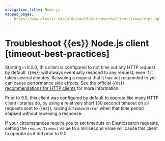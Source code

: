 ```yaml
---
navigation_title: Node.js
mapped_pages:
  - https://www.elastic.co/guide/en/elasticsearch/client/javascript-api/current/timeout-best-practices.html
---
```


# Troubleshoot {{es}} Node.js client [timeout-best-practices]

Starting in 9.0.0, this client is configured to not time out any HTTP request by default. {{es}} will always eventually respond to any request, even if it takes several minutes. Reissuing a request that it has not responded to yet can cause performance side effects. See the [official {{es}} recommendations for HTTP clients](https://www.elastic.co/guide/en/elasticsearch/reference/current/modules-network.html#_http_client_configuration) for more information.

Prior to 9.0, this client was configured by default to operate like many HTTP client libraries do, by using a relatively short (30 second) timeout on all requests sent to {{es}}, raising a `TimeoutError` when that time period elapsed without receiving a response.

If your circumstances require you to set timeouts on Elasticsearch requests, setting the `requestTimeout` value to a millisecond value will cause this client to operate as it did prior to 9.0.

